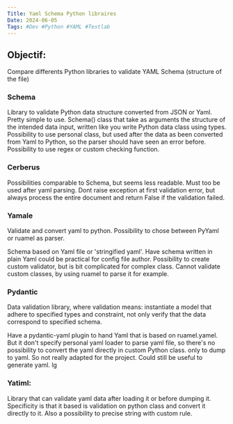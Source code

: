 ```yaml
---
Title: Yaml Schema Python libraires
Date: 2024-06-05
Tags: #Dev #Python #YAML #Testlab
---
```


## Objectif: 
Compare differents Python libraries to validate YAML Schema (structure of the file)


### Schema
Library to validate Python data structure converted from JSON or Yaml. 
Pretty simple to use.
Schema() class that take as arguments the structure of the intended data input, written like you write Python data class using types.
Possibility to use personal class, but used after the data as been converted from Yaml to Python, so the parser should have seen an error before.
Possibility to use regex or custom checking function.


### Cerberus
Possibilities comparable to Schema, but seems less readable.
Must too be used after yaml parsing.
Dont raise exception at first validation error, but always process the entire document and return False if the validation failed.

### Yamale
Validate and convert yaml to python.
Possibility to chose between PyYaml or ruamel as parser.

Schema based on Yaml file or 'stringified yaml'. Have schema written in plain Yaml could be practical for config file author.
Possibility to create custom validator, but is bit complicated for complex class.
Cannot validate custom classes, by using ruamel to parse it for example.


### Pydantic
Data validation library, where validation means: instantiate a model that adhere to specified types and constraint, not only verify that the data
correspond to specified schema.

Have a pydantic-yaml plugin to hand Yaml that is based on ruamel.yamel. But it don't specify personal yaml loader to parse yaml file,  so there's no possibility to convert the yaml directly in custom Python class.
only to dump to yaml. So not really adapted for the project.
Could still be useful to generate yaml. lg

### Yatiml:
Library that can validate yaml data after loading it or before dumping it.
Specificity is that it based is validation on python class and convert it directly to it.
Also a possibility to precise string with custom rule.
